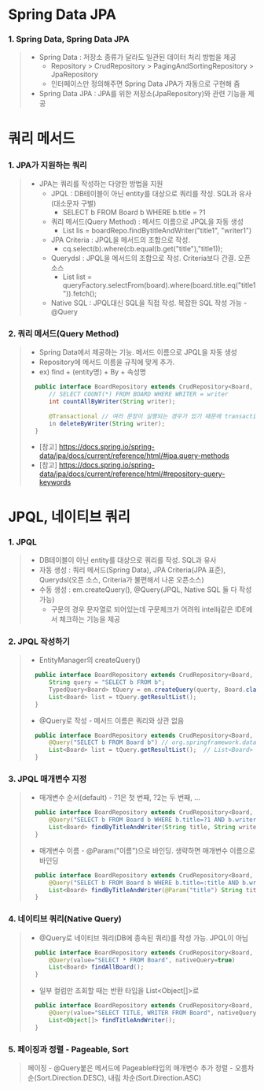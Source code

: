 # Spring Data JPA

### 1. Spring Data, Spring Data JPA
> - Spring Data : 저장소 종류가 달라도 일관된 데이터 처리 방법을 제공
>   - Repository > CrudRepository > PagingAndSortingRepository > JpaRepository
>   - 인터페이스만 정의해주면 Spring Data JPA가 자동으로 구현해 줌
> - Spring Data JPA : JPA를 위한 저장소(JpaRepository)와 관련 기능을 제공

# 쿼리 메서드
### 1. JPA가 지원하는 쿼리
> - JPA는 쿼리를 작성하는 다양한 방법을 지원
>   - JPQL : DB테이블이 아닌 entity를 대상으로 쿼리를 작성. SQL과 유사(대소문자 구별)
>     - SELECT b  FROM Board b WHERE b.title = ?1
>   - 쿼리 메서드(Query Method) : 메서드 이름으로 JPQL을 자동 생성
>     - List<Board> lis = boardRepo.findBytitleAndWriter("title1", "writer1")
>   - JPA Criteria : JPQL을 메서드의 조합으로 작성.
>     - cq.select(b).where(cb.equal(b.get("title"),"title1));
>   - Querydsl : JPQL을 메서드의 조합으로 작성. Criteria보다 간결. 오픈소스
>     - List<Board> list = queryFactory.selectFrom(board).where(board.title.eq("title1")).fetch();
>   - Native SQL : JPQL대신 SQL을 직접 작성. 복잡한 SQL 작성 가능 - @Query

### 2. 쿼리 메서드(Query Method)
> - Spring Data에서 제공하는 기능. 메서드 이름으로 JPQL을 자동 생성
> - Repository에 메서드 이름을 규칙에 맞게 추가. 
> - ex) find + (entity명) + By + 속성명
> ```java
>   public interface BoardRepository extends CrudRepository<Board, Long> {
>       // SELECT COUNT(*) FROM BOARD WHERE WRITER = writer
>       int countAllByWriter(String writer);
>       
>       @Transactional // 여러 문장이 실행되는 경우가 있기 때문에 transaction처리
>       in deleteByWriter(String writer);
>   }
> ```
> - [참고] https://docs.spring.io/spring-data/jpa/docs/current/reference/html/#jpa.query-methods
> - [참고] https://docs.spring.io/spring-data/jpa/docs/current/reference/html/#repository-query-keywords


# JPQL, 네이티브 쿼리
### 1. JPQL
> - DB테이블이 아닌 entity를 대상으로 쿼리를 작성. SQL과 유사
> - 자동 생성 : 쿼리 메서드(Spring Data), JPA Criteria(JPA 표준), Querydsl(오픈 소스, Criteria가 불편해서 나온 오픈소스)
> - 수동 생성 : em.createQuery(), @Query(JPQL, Native SQL 둘 다 작성가능)
>   - 구문의 경우 문자열로 되어있는데 구문체크가 어려워 intellij같은 IDE에서 체크하는 기능을 제공

### 2. JPQL 작성하기
> - EntityManager의 createQuery()
>```java
>   public interface BoardRepository extends CrudRepository<Board, Long> {
>       String query = "SELECT b FROM b";   
>       TypedQuery<Board> tQuery = em.createQuery(querty, Board.class); // 엔티티 지정
>       List<Board> list = tQuery.getResultList();
>   }  
>```
> - @Query로 작성 - 메서드 이름은 쿼리와 상관 없음
>```java
>   public interface BoardRepository extends CrudRepository<Board, Long> {
>       @Query("SELECT b FROM Board b") // org.springframework.data.jpa.repository.Query
>       List<Board> list = tQuery.getResultList();  // List<Board> list = boardRepo.findAllBoard();
>   }
>```

### 3. JPQL 매개변수 지정
> - 매개변수 순서(default) - ?1은 첫 번째, ?2는 두 번째, ...
>```java
>   public interface BoardRepository extends CrudRepository<Board, Long> {
>       @Query("SELECT b FROM Board b WHERE b.title=?1 AND b.writer=?2")
>       List<Board> findByTitleAndWriter(String title, String writer);
>   }
>```
> - 매개변수 이름 - @Param("이름")으로 바인딩. 생략하면 매개변수 이름으로 바인딩
>```java
>   public interface BoardRepository extends CrudRepository<Board, Long> {
>       @Query("SELECT b FROM Board b WHERE b.title=:title AND b.writer=:writer")
>       List<Board> findByTitleAndWriter(@Param("title") String title,@Param("writer") String writer);
>   }
>```

### 4. 네이티브 쿼리(Native Query)
> - @Query로 네이티브 쿼리(DB에 종속된 쿼리)를 작성 가능. JPQL이 아님
>```java
>   public interface BoardRepository extends CrudRepository<Board, Long> {
>       @Query(value="SELECT * FROM Board", nativeQuery=true)
>       List<Board> findAllBoard();
>   }
>```
> - 일부 컬럼만 조회할 때는 반환 타입을 List<Object[]>로
>```java
>   public interface BoardRepository extends CrudRepository<Board, Long> {
>       @Query(value="SELECT TITLE, WRITER FROM Board", nativeQuery=true)
>       List<Object[]> findTitleAndWriter();
>   }
>```

### 5. 페이징과 정렬 - Pageable, Sort
> 페이징 - @Query붙은 메서드에 Pageable타입의 매개변수 추가
> 정렬 - 오름차순(Sort.Direction.DESC), 내림 차순(Sort.Direction.ASC)

